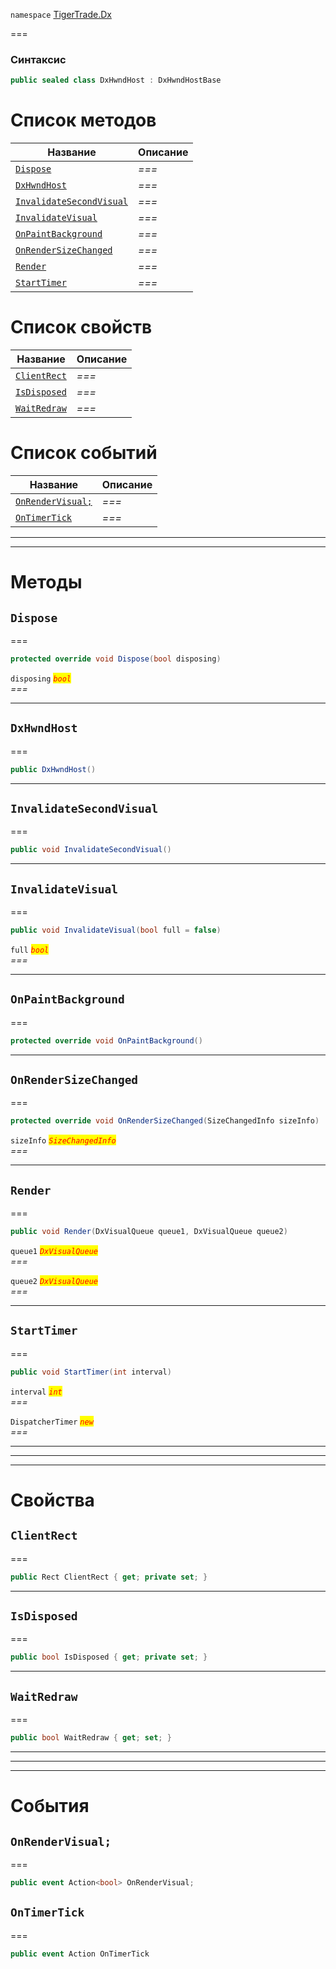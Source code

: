
`namespace` [TigerTrade.Dx](../TigerTrade.Dx.md)


===

### Синтаксис
```csharp
public sealed class DxHwndHost : DxHwndHostBase
```


# Список методов
| Название | Описание |
| --- | --- |
| [`Dispose`](#method-dispose) | *===* |
| [`DxHwndHost`](#method-dxhwndhost) | *===* |
| [`InvalidateSecondVisual`](#method-invalidatesecondvisual) | *===* |
| [`InvalidateVisual`](#method-invalidatevisual) | *===* |
| [`OnPaintBackground`](#method-onpaintbackground) | *===* |
| [`OnRenderSizeChanged`](#method-onrendersizechanged) | *===* |
| [`Render`](#method-render) | *===* |
| [`StartTimer`](#method-starttimer) | *===* |

# Список свойств
| Название | Описание |
| --- | --- |
| [`ClientRect`](#property-clientrect) | *===* |
| [`IsDisposed`](#property-isdisposed) | *===* |
| [`WaitRedraw`](#property-waitredraw) | *===* |

# Список событий
| Название | Описание |
| --- | --- |
| [`OnRenderVisual;`](#event-onrendervisual;) | *===* |
| [`OnTimerTick`](#event-ontimertick) | *===* |





***  
***  
# Методы

## `Dispose`<a href="method-dispose" id="method-dispose"></a>
===
```csharp
protected override void Dispose(bool disposing)
```

`disposing` <mark style="color:red;">*`bool`*</mark>  
 *===*  


***  

## `DxHwndHost`<a href="method-dxhwndhost" id="method-dxhwndhost"></a>
===
```csharp
public DxHwndHost()
```

***  

## `InvalidateSecondVisual`<a href="method-invalidatesecondvisual" id="method-invalidatesecondvisual"></a>
===
```csharp
public void InvalidateSecondVisual()
```

***  

## `InvalidateVisual`<a href="method-invalidatevisual" id="method-invalidatevisual"></a>
===
```csharp
public void InvalidateVisual(bool full = false)
```

`full` <mark style="color:red;">*`bool`*</mark>  
 *===*  


***  

## `OnPaintBackground`<a href="method-onpaintbackground" id="method-onpaintbackground"></a>
===
```csharp
protected override void OnPaintBackground()
```

***  

## `OnRenderSizeChanged`<a href="method-onrendersizechanged" id="method-onrendersizechanged"></a>
===
```csharp
protected override void OnRenderSizeChanged(SizeChangedInfo sizeInfo)
```

`sizeInfo` <mark style="color:red;">*`SizeChangedInfo`*</mark>  
 *===*  


***  

## `Render`<a href="method-render" id="method-render"></a>
===
```csharp
public void Render(DxVisualQueue queue1, DxVisualQueue queue2)
```
`queue1` <mark style="color:red;">*`DxVisualQueue`*</mark>  
 *===*  

`queue2` <mark style="color:red;">*`DxVisualQueue`*</mark>  
 *===*  


***  

## `StartTimer`<a href="method-starttimer" id="method-starttimer"></a>
===
```csharp
public void StartTimer(int interval)
```
`interval` <mark style="color:red;">*`int`*</mark>  
 *===*  

`DispatcherTimer` <mark style="color:red;">*`new`*</mark>  
 *===*  


***  
***  
 ***  
# Свойства

## `ClientRect`<a href="property-clientrect" id="property-clientrect"></a>
===
```csharp
public Rect ClientRect { get; private set; }
```  
***

## `IsDisposed`<a href="property-isdisposed" id="property-isdisposed"></a>
===
```csharp
public bool IsDisposed { get; private set; }
```  
***

## `WaitRedraw`<a href="property-waitredraw" id="property-waitredraw"></a>
===
```csharp
public bool WaitRedraw { get; set; }
```  
***
***  
 ***  
# События

## `OnRenderVisual;`<a href="event-onrendervisual;" id="event-onrendervisual;"></a>
===

```csharp
public event Action<bool> OnRenderVisual;
```

## `OnTimerTick`<a href="event-ontimertick" id="event-ontimertick"></a>
===

```csharp
public event Action OnTimerTick
```

